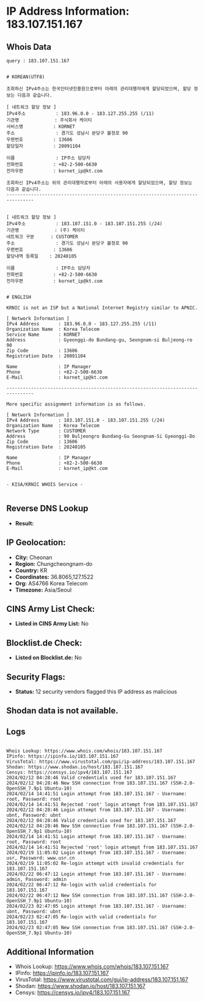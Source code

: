 # IP Address Information: 183.107.151.167

## Whois Data
```
query : 183.107.151.167


# KOREAN(UTF8)

조회하신 IPv4주소는 한국인터넷진흥원으로부터 아래의 관리대행자에게 할당되었으며, 할당 정보는 다음과 같습니다.

[ 네트워크 할당 정보 ]
IPv4주소           : 183.96.0.0 - 183.127.255.255 (/11)
기관명             : 주식회사 케이티
서비스명           : KORNET
주소               : 경기도 성남시 분당구 불정로 90
우편번호           : 13606
할당일자           : 20091104

이름               : IP주소 담당자
전화번호           : +82-2-500-6630
전자우편           : kornet_ip@kt.com

조회하신 IPv4주소는 위의 관리대행자로부터 아래의 사용자에게 할당되었으며, 할당 정보는 다음과 같습니다.
--------------------------------------------------------------------------------


[ 네트워크 할당 정보 ]
IPv4주소           : 183.107.151.0 - 183.107.151.255 (/24)
기관명             : (주) 케이티
네트워크 구분      : CUSTOMER
주소               : 경기도 성남시 분당구 불정로 90
우편번호           : 13606
할당내역 등록일    : 20240105

이름               : IP주소 담당자
전화번호           : +82-2-500-6630
전자우편           : kornet_ip@kt.com


# ENGLISH

KRNIC is not an ISP but a National Internet Registry similar to APNIC.

[ Network Information ]
IPv4 Address       : 183.96.0.0 - 183.127.255.255 (/11)
Organization Name  : Korea Telecom
Service Name       : KORNET
Address            : Gyeonggi-do Bundang-gu, Seongnam-si Buljeong-ro 90
Zip Code           : 13606
Registration Date  : 20091104

Name               : IP Manager
Phone              : +82-2-500-6630
E-Mail             : kornet_ip@kt.com

--------------------------------------------------------------------------------

More specific assignment information is as follows.

[ Network Information ]
IPv4 Address       : 183.107.151.0 - 183.107.151.255 (/24)
Organization Name  : Korea Telecom
Network Type       : CUSTOMER
Address            : 90 Buljeongro Bundang-Gu Seongnam-Si Gyeonggi-Do
Zip Code           : 13606
Registration Date  : 20240105

Name               : IP Manager
Phone              : +82-2-500-6630
E-Mail             : kornet_ip@kt.com


- KISA/KRNIC WHOIS Service -


```
## Reverse DNS Lookup
- **Result:** 

## IP Geolocation:
- **City:** Cheonan
- **Region:** Chungcheongnam-do
- **Country:** KR
- **Coordinates:** 36.8065,127.1522
- **Org:** AS4766 Korea Telecom
- **Timezone:** Asia/Seoul

## CINS Army List Check:
- **Listed in CINS Army List:** 
No

## Blocklist.de Check:
- **Listed on Blocklist.de:** 
No

## Security Flags:
- **Status:** 12 security vendors flagged this IP address as malicious

## Shodan data is not available.

## Logs
```

Whois Lookup: https://www.whois.com/whois/183.107.151.167
IPinfo: https://ipinfo.io/183.107.151.167
VirusTotal: https://www.virustotal.com/gui/ip-address/183.107.151.167
Shodan: https://www.shodan.io/host/183.107.151.167
Censys: https://censys.io/ipv4/183.107.151.167
2024/02/12 04:28:46 Valid credentials used for 183.107.151.167
2024/02/12 04:28:46 New SSH connection from 183.107.151.167 (SSH-2.0-OpenSSH_7.9p1 Ubuntu-10)
2024/02/14 14:41:51 Login attempt from 183.107.151.167 - Username: root, Password: root
2024/02/14 14:41:51 Rejected 'root' login attempt from 183.107.151.167
2024/02/12 04:28:46 Login attempt from 183.107.151.167 - Username: ubnt, Password: ubnt
2024/02/12 04:28:46 Valid credentials used for 183.107.151.167
2024/02/12 04:28:46 New SSH connection from 183.107.151.167 (SSH-2.0-OpenSSH_7.9p1 Ubuntu-10)
2024/02/14 14:41:51 Login attempt from 183.107.151.167 - Username: root, Password: root
2024/02/14 14:41:51 Rejected 'root' login attempt from 183.107.151.167
2024/02/19 11:05:02 Login attempt from 183.107.151.167 - Username: usr, Password: www.usr.cn
2024/02/19 11:05:02 Re-login attempt with invalid credentials for 183.107.151.167
2024/02/22 06:47:12 Login attempt from 183.107.151.167 - Username: admin, Password: admin
2024/02/22 06:47:12 Re-login with valid credentials for 183.107.151.167
2024/02/22 06:47:12 New SSH connection from 183.107.151.167 (SSH-2.0-OpenSSH_7.9p1 Ubuntu-10)
2024/02/23 02:47:05 Login attempt from 183.107.151.167 - Username: ubnt, Password: ubnt
2024/02/23 02:47:05 Re-login with valid credentials for 183.107.151.167
2024/02/23 02:47:05 New SSH connection from 183.107.151.167 (SSH-2.0-OpenSSH_7.9p1 Ubuntu-10)

```
## Additional Information
- Whois Lookup: https://www.whois.com/whois/183.107.151.167
- IPinfo: https://ipinfo.io/183.107.151.167
- VirusTotal: https://www.virustotal.com/gui/ip-address/183.107.151.167
- Shodan: https://www.shodan.io/host/183.107.151.167
- Censys: https://censys.io/ipv4/183.107.151.167

